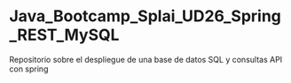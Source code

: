 # Java_Bootcamp_Splai_UD26_Spring_REST_MySQL
Repositorio sobre el despliegue de una base de datos SQL y consultas API con spring
